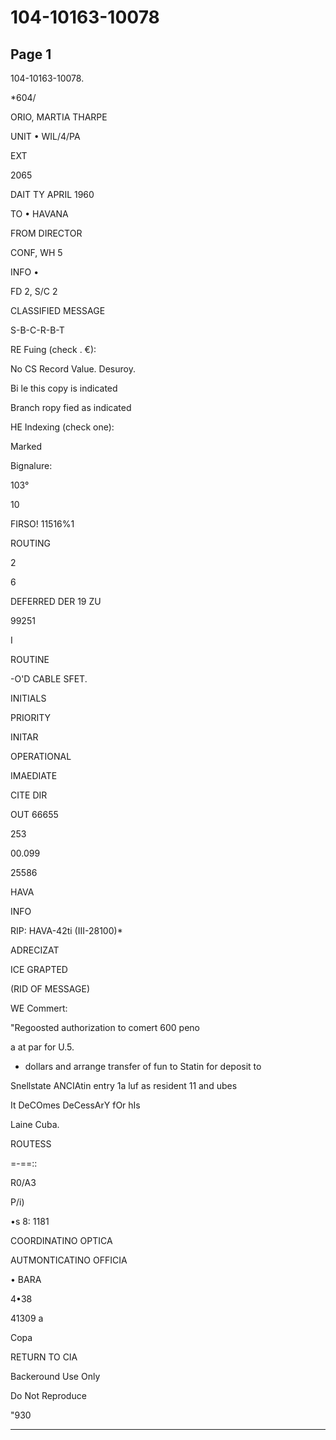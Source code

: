 # 104-10163-10078

## Page 1

104-10163-10078.

*604/

ORIO, MARTIA THARPE

UNIT • WIL/4/PA

EXT

2065

DAIT TY APRIL 1960

TO • HAVANA

FROM DIRECTOR

CONF, WH 5

INFO •

FD 2, S/C 2

CLASSIFIED MESSAGE

S-B-C-R-B-T

RE Fuing (check . €):

No CS Record Value. Desuroy.

Bi le this copy is indicated

Branch ropy fied as indicated

HE Indexing (check one):

Marked

Bignalure:

103°

10

FIRSO! 11516%1

ROUTING

2

6

DEFERRED DER 19 ZU

99251

I

ROUTINE

-O'D CABLE SFET.

INITIALS

PRIORITY

INITAR

OPERATIONAL

IMAEDIATE

CITE DIR

OUT 66655

253

00.099

25586

HAVA

INFO

RIP: HAVA-42ti (III-28100)*

ADRECIZAT

ICE GRAPTED

(RID OF MESSAGE)

WE Commert:

"Regoosted authorization to comert 600 peno

a at par for U.5.

- dollars and arrange transfer of fun to Statin for deposit to

Snellstate ANCIAtin entry 1a luf as resident 11 and ubes

It DeCOmes DeCessArY fOr hIs

Laine Cuba.

ROUTESS

=-==::

R0/A3

P/i)

•s 8: 1181

COORDINATINO OPTICA

AUTMONTICATINO OFFICIA

• BARA

4•38

41309 a

Copa

RETURN TO CIA

Backeround Use Only

Do Not Reproduce

"930

---

